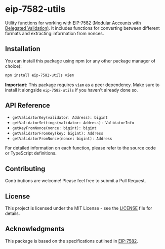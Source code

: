 # eip-7582-utils

Utility functions for working with [EIP-7582 (Modular Accounts with Delegated Validation)](https://eips.ethereum.org/EIPS/eip-7582). It includes functions for converting between different formats and extracting information from nonces.

## Installation

You can install this package using npm (or any other package manager of choice):

```bash
npm install eip-7582-utils viem
```

**Important:** This package requires `viem` as a peer dependency. Make sure to install it alongside `eip-7582-utils` if you haven't already done so.

## API Reference

- `getValidatorKey(validator: Address): bigint`
- `getValidatorSettings(validator: Address): ValidatorInfo`
- `getKeyFromNonce(nonce: bigint): bigint`
- `getValidatorFromKey(key: bigint): Address`
- `getValidatorFromNonce(nonce: bigint): Address`

For detailed information on each function, please refer to the source code or TypeScript definitions.

## Contributing

Contributions are welcome! Please feel free to submit a Pull Request.

## License

This project is licensed under the MIT License - see the [LICENSE](LICENSE) file for details.

## Acknowledgments

This package is based on the specifications outlined in [EIP-7582](https://eips.ethereum.org/EIPS/eip-7582).
